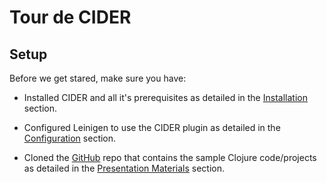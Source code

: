 # Tour de CIDER

## Setup

Before we get stared, make sure you have:

* Installed CIDER and all it's prerequisites as detailed in the [Installation](../../Installation/README.md) section.
    
*  Configured Leinigen to use the CIDER plugin as detailed in the [Configuration](../../Configuration/README.md) section.

* Cloned the [GitHub](https://github.com/tbellisiv/clojure-emacs-cider-intro) repo that contains the sample Clojure code/projects as detailed in the [Presentation Materials](../../Presentation_Materials/README.md) section.




